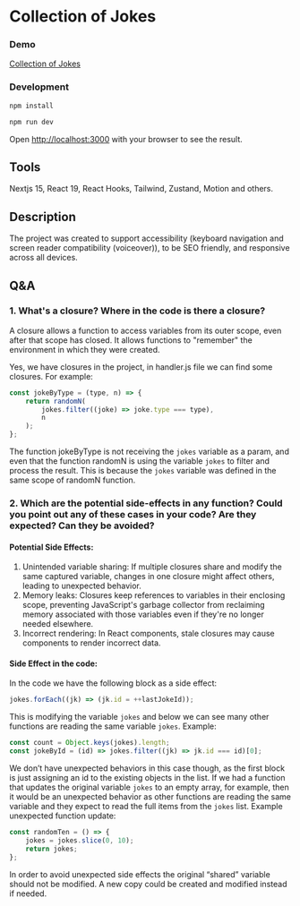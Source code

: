# Collection of Jokes

### Demo

[Collection of Jokes](https://collection-of-jokes-five.vercel.app)

### Development

```bash
npm install
```

```bash
npm run dev
```

Open [http://localhost:3000](http://localhost:3000) with your browser to see the result.

## Tools

Nextjs 15, React 19, React Hooks, Tailwind, Zustand, Motion and others.

## Description

The project was created to support accessibility (keyboard navigation and screen reader compatibility (voiceover)), to be SEO friendly, and responsive across all devices.

## Q&A

### 1. What's a closure? Where in the code is there a closure?

A closure allows a function to access variables from its outer scope, even after that scope has closed. It allows functions to "remember" the environment in which they were created.

Yes, we have closures in the project, in handler.js file we can find some closures. For example:

```js
const jokeByType = (type, n) => {
    return randomN(
        jokes.filter((joke) => joke.type === type),
        n
    );
};
```

The function jokeByType is not receiving the `jokes` variable as a param, and even that the function randomN is using the variable `jokes` to filter and process the result. This is because the `jokes` variable was defined in the same scope of randomN function.

### 2. Which are the potential side-effects in any function? Could you point out any of these cases in your code? Are they expected? Can they be avoided?

#### Potential Side Effects:

1. Unintended variable sharing: If multiple closures share and modify the same
   captured variable, changes in one closure might affect others, leading to unexpected
   behavior.
2. Memory leaks: Closures keep references to variables in their enclosing scope,
   preventing JavaScript's garbage collector from reclaiming memory associated with
   those variables even if they're no longer needed elsewhere.
3. Incorrect rendering: In React components, stale closures may cause components to
   render incorrect data.

#### Side Effect in the code:

In the code we have the following block as a side effect:

```js
jokes.forEach((jk) => (jk.id = ++lastJokeId));
```

This is modifying the variable `jokes` and below we can see many other functions are
reading the same variable `jokes`. Example:

```js
const count = Object.keys(jokes).length;
const jokeById = (id) => jokes.filter((jk) => jk.id === id)[0];
```

We don’t have unexpected behaviors in this case though, as the first block is just assigning an id to the existing objects in the list. If we had a function that updates the original variable `jokes` to an empty array, for example, then it would be an unexpected behavior as other functions are reading the same variable and they expect to read the full items from the `jokes` list. Example unexpected function update:

```js
const randomTen = () => {
    jokes = jokes.slice(0, 10);
    return jokes;
};
```

In order to avoid unexpected side effects the original “shared” variable should not be modified. A new copy could be created and modified instead if needed.
